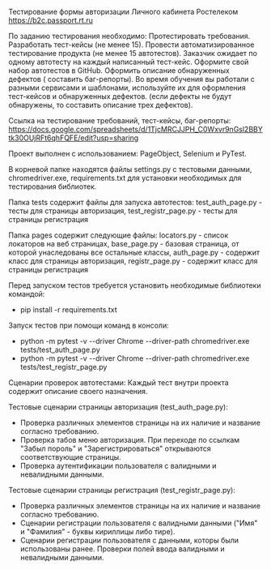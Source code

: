Тестирование формы авторизации Личного кабинета Ростелеком https://b2c.passport.rt.ru

По заданию тестирования необходимо:
Протестировать требования.
Разработать тест-кейсы (не менее 15).
Провести автоматизированное тестирование продукта (не менее 15 автотестов). Заказчик ожидает по одному автотесту на каждый написанный тест-кейс. Оформите свой набор автотестов в GitHub.
Оформить описание обнаруженных дефектов ( составить баг-репорты). Во время обучения вы работали с разными сервисами и шаблонами, используйте их для оформления тест-кейсов и обнаруженных дефектов. (если дефекты не будут обнаружены, то составить описание трех дефектов).


Ссылка на тестирование требований, тест-кейсы, баг-репорты: https://docs.google.com/spreadsheets/d/1TjcMRCJJPH_C0Wxvr9nGsl2BBYtk30OUjRFt6qhFQFE/edit?usp=sharing

Проект выполнен с использованием: PageObject, Selenium и PyTest.

В корневой папке находятся файлы settings.py с тестовыми данными, chromedriver.exe, requirements.txt для установки необходимых для тестирования библиотек.

Папка tests содержит файлы для запуска автотестов: test_auth_page.py - тесты для страницы авторизация, test_registr_page.py - тесты для страницы регистрация

Папка pages содержит следующие файлы: locators.py - список локаторов на веб страницах, base_page.py - базовая страница, от которой унаследованы все остальные классы, auth_page.py - содержит класс для страницы авторизация, registr_page.py - содержит класс для страницы регистрация

Перед запуском тестов требуется установить необходимые библиотеки командой:
- pip install -r requirements.txt

Запуск тестов при помощи команд в консоли:

- python -m pytest -v --driver Chrome --driver-path chromedriver.exe tests/test_auth_page.py
- python -m pytest -v --driver Chrome --driver-path chromedriver.exe tests/test_registr_page.py

Сценарии проверок автотестами:
Каждый тест внутри проекта содержит описание своего назначения.

Тестовые сценарии страницы авторизация (test_auth_page.py): 
- Проверка различных элементов страницы на их наличие и название согласно требованию. 
- Проверка табов меню авторизация. При переходе по ссылкам "Забыл пороль" и "Зарегистрироваться" открываются соответствующие страницы. 
- Проверка аутентификации пользователя с валидными и невалидными данными.

Тестовые сценарии страницы регистрация (test_registr_page.py): 
- Проверка различных элементов страницы на их наличие и название согласно требованию. 
- Сценарии регистрации пользователя с валидными данными ("Имя" и "Фамилия" - буквы кириллицы либо тире). 
- Сценарии регистрации пользователя с данными, которы были использованы ранее. Проверки полей ввода валидными и невалидными данными.

